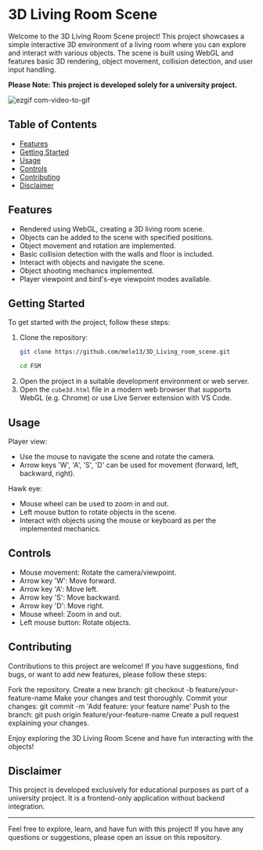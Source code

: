 # 3D Living Room Scene

Welcome to the 3D Living Room Scene project! This project showcases a simple interactive 3D environment of a living room where you can explore and interact with various objects. The scene is built using WebGL and features basic 3D rendering, object movement, collision detection, and user input handling.

**Please Note: This project is developed solely for a university project.**

![ezgif com-video-to-gif](https://github.com/mele13/3D_Living_room_scene/assets/87198060/7d7b83cf-85e5-4f04-a969-b0182e638497)


## Table of Contents
- [Features](#features)
- [Getting Started](#getting-started)
- [Usage](#usage)
- [Controls](#controls)
- [Contributing](#contributing)
- [Disclaimer](#disclaimer)

## Features
- Rendered using WebGL, creating a 3D living room scene.
- Objects can be added to the scene with specified positions.
- Object movement and rotation are implemented.
- Basic collision detection with the walls and floor is included.
- Interact with objects and navigate the scene.
- Object shooting mechanics implemented.
- Player viewpoint and bird's-eye viewpoint modes available.

## Getting Started
To get started with the project, follow these steps:
1. Clone the repository:
   ```bash
   git clone https://github.com/mele13/3D_Living_room_scene.git
   ```
   ```bash
   cd FSM
   ```
2. Open the project in a suitable development environment or web server.
3. Open the `cube3d.html` file in a modern web browser that supports WebGL (e.g. Chrome) or use Live Server extension with VS Code.

## Usage
Player view:
- Use the mouse to navigate the scene and rotate the camera.
- Arrow keys 'W', 'A', 'S', 'D' can be used for movement (forward, left, backward, right).

Hawk eye:
- Mouse wheel can be used to zoom in and out.
- Left mouse button to rotate objects in the scene.
- Interact with objects using the mouse or keyboard as per the implemented mechanics.

## Controls
- Mouse movement: Rotate the camera/viewpoint.
- Arrow key 'W': Move forward.
- Arrow key 'A': Move left.
- Arrow key 'S': Move backward.
- Arrow key 'D': Move right.
- Mouse wheel: Zoom in and out.
- Left mouse button: Rotate objects.

## Contributing
Contributions to this project are welcome! If you have suggestions, find bugs, or want to add new features, please follow these steps:

Fork the repository.
Create a new branch: git checkout -b feature/your-feature-name
Make your changes and test thoroughly.
Commit your changes: git commit -m 'Add feature: your feature name'
Push to the branch: git push origin feature/your-feature-name
Create a pull request explaining your changes.

Enjoy exploring the 3D Living Room Scene and have fun interacting with the objects!

## Disclaimer
This project is developed exclusively for educational purposes as part of a university project. It is a frontend-only application without backend integration.

--------------------------------------------------

Feel free to explore, learn, and have fun with this project! If you have any questions or suggestions, please open an issue on this repository.

